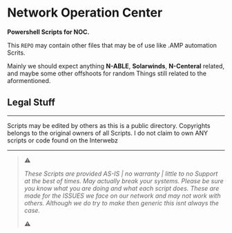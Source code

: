 # Network Operation Center
**Powershell Scripts for NOC.**

This `REPO` may contain other files that may be of use like .AMP automation Scrits.

Mainly we should expect anything **N-ABLE**, **Solarwinds**, **N-Centeral** related, and maybe some other offshoots for random Things
still related to the aformentioned.

## Legal Stuff
___
Scripts may be edited by others as this is a public directory.
Copyrights belongs to the original owners of all Scripts.
I do not claim to own ANY scripts or code found on the Interwebz
___

> :warning:
>
> *These Scripts are provided AS-IS | no warranty |*
> *little to no Support at the best of times.*
> *May actually break your systems.*
> *Please be sure you know what you are doing and what each script does.*
> *These are made for the ISSUES we face on our network and may not work with others.*
> *Although we do try to make then generic this isnt always the case.*
> 
> :warning:
